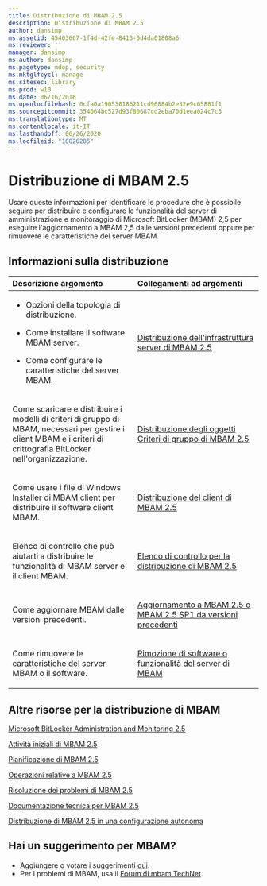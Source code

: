 ```yaml
---
title: Distribuzione di MBAM 2.5
description: Distribuzione di MBAM 2.5
author: dansimp
ms.assetid: 45403607-1f4d-42fe-8413-0d4da01808a6
ms.reviewer: ''
manager: dansimp
ms.author: dansimp
ms.pagetype: mdop, security
ms.mktglfcycl: manage
ms.sitesec: library
ms.prod: w10
ms.date: 06/16/2016
ms.openlocfilehash: 0cfa0a190530186211cd96884b2e32e9c65881f1
ms.sourcegitcommit: 354664bc527d93f80687cd2eba70d1eea024c7c3
ms.translationtype: MT
ms.contentlocale: it-IT
ms.lasthandoff: 06/26/2020
ms.locfileid: "10826285"
---
```

# Distribuzione di MBAM 2.5


Usare queste informazioni per identificare le procedure che è possibile seguire per distribuire e configurare le funzionalità del server di amministrazione e monitoraggio di Microsoft BitLocker (MBAM) 2,5 per eseguire l'aggiornamento a MBAM 2,5 dalle versioni precedenti oppure per rimuovere le caratteristiche del server MBAM.

## Informazioni sulla distribuzione


<table>
<colgroup>
<col width="50%" />
<col width="50%" />
</colgroup>
<thead>
<tr class="header">
<th align="left">Descrizione argomento</th>
<th align="left">Collegamenti ad argomenti</th>
</tr>
</thead>
<tbody>
<tr class="odd">
<td align="left"><ul>
<li><p>Opzioni della topologia di distribuzione.</p></li>
<li><p>Come installare il software MBAM server.</p></li>
<li><p>Come configurare le caratteristiche del server MBAM.</p></li>
</ul></td>
<td align="left"><p><a href="deploying-the-mbam-25-server-infrastructure.md" data-raw-source="[Deploying the MBAM 2.5 Server Infrastructure](deploying-the-mbam-25-server-infrastructure.md)">Distribuzione dell'infrastruttura server di MBAM 2.5</a></p></td>
</tr>
<tr class="even">
<td align="left"><p>Come scaricare e distribuire i modelli di criteri di gruppo di MBAM, necessari per gestire i client MBAM e i criteri di crittografia BitLocker nell'organizzazione.</p></td>
<td align="left"><p><a href="deploying-mbam-25-group-policy-objects.md" data-raw-source="[Deploying MBAM 2.5 Group Policy Objects](deploying-mbam-25-group-policy-objects.md)">Distribuzione degli oggetti Criteri di gruppo di MBAM 2.5</a></p></td>
</tr>
<tr class="odd">
<td align="left"><p>Come usare i file di Windows Installer di MBAM client per distribuire il software client MBAM.</p></td>
<td align="left"><p><a href="deploying-the-mbam-25-client.md" data-raw-source="[Deploying the MBAM 2.5 Client](deploying-the-mbam-25-client.md)">Distribuzione del client di MBAM 2.5</a></p></td>
</tr>
<tr class="even">
<td align="left"><p>Elenco di controllo che può aiutarti a distribuire le funzionalità di MBAM server e il client MBAM.</p></td>
<td align="left"><p><a href="mbam-25-deployment-checklist.md" data-raw-source="[MBAM 2.5 Deployment Checklist](mbam-25-deployment-checklist.md)">Elenco di controllo per la distribuzione di MBAM 2.5</a></p></td>
</tr>
<tr class="odd">
<td align="left"><p>Come aggiornare MBAM dalle versioni precedenti.</p></td>
<td align="left"><p><a href="upgrading-to-mbam-25-or-mbam-25-sp1-from-previous-versions.md" data-raw-source="[Upgrading to MBAM 2.5 or MBAM 2.5 SP1 from Previous Versions](upgrading-to-mbam-25-or-mbam-25-sp1-from-previous-versions.md)">Aggiornamento a MBAM 2.5 o MBAM 2.5 SP1 da versioni precedenti</a></p></td>
</tr>
<tr class="even">
<td align="left"><p>Come rimuovere le caratteristiche del server MBAM o il software.</p></td>
<td align="left"><p><a href="removing-mbam-server-features-or-software.md" data-raw-source="[Removing MBAM Server Features or Software](removing-mbam-server-features-or-software.md)">Rimozione di software o funzionalità del server di MBAM</a></p></td>
</tr>
</tbody>
</table>

 

## Altre risorse per la distribuzione di MBAM


[Microsoft BitLocker Administration and Monitoring 2.5](index.md)

[Attività iniziali di MBAM 2.5](getting-started-with-mbam-25.md)

[Pianificazione di MBAM 2.5](planning-for-mbam-25.md)

[Operazioni relative a MBAM 2.5](operations-for-mbam-25.md)

[Risoluzione dei problemi di MBAM 2.5](troubleshooting-mbam-25.md)

[Documentazione tecnica per MBAM 2.5](technical-reference-for-mbam-25.md)

[Distribuzione di MBAM 2.5 in una configurazione autonoma](https://support.microsoft.com/kb/3046555)

## Hai un suggerimento per MBAM?
- Aggiungere o votare i suggerimenti [qui](http://mbam.uservoice.com/forums/268571-microsoft-bitlocker-administration-and-monitoring). 
- Per i problemi di MBAM, usa il [Forum di mbam TechNet](https://social.technet.microsoft.com/Forums/home?forum=mdopmbam).

 

 





